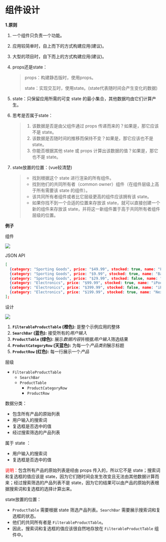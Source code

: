 # 组件设计

**1.原则**

1. 一个组件只负责一个功能。

2. 应用较简单时，自上而下的方式构建应用(建议)。

3. 大型的项目时，自下而上的方式构建应用(建议)。

4. props还是state：

   >props：构建静态版时，使用props。
   >
   >state：实现交互时，使用state。(state代表随时间会产生变化的数据)

5. state：只保留应用所需的可变 state 的最小集合，其他数据均由它们计算产生。

6. 思考是否属于state：

   >1. 该数据是否是由父组件通过 props 传递而来的？如果是，那它应该不是 state。
   >2. 该数据是否随时间的推移而保持不变？如果是，那它应该也不是 state。
   >3. 你能否根据其他 state 或 props 计算出该数据的值？如果是，那它也不是 state。

7. state放置的位置：(vue较清楚)

   >- 找到根据这个 state 进行渲染的所有组件。
   >- 找到他们的共同所有者（common owner）组件（在组件层级上高于所有需要该 state 的组件）。
   >- 该共同所有者组件或者比它层级更高的组件应该拥有该 state。
   >- 如果你找不到一个合适的位置来存放该 state，就可以直接创建一个新的组件来存放该 state，并将这一新组件置于高于共同所有者组件层级的位置。

**例子**

组件

![](F:\2020年计划\前端\img\component-design.png)

JSON API

```json
[
  {category: "Sporting Goods", price: "$49.99", stocked: true, name: "Football"},
  {category: "Sporting Goods", price: "$9.99", stocked: true, name: "Baseball"},
  {category: "Sporting Goods", price: "$29.99", stocked: false, name: "Basketball"},
  {category: "Electronics", price: "$99.99", stocked: true, name: "iPod Touch"},
  {category: "Electronics", price: "$399.99", stocked: false, name: "iPhone 5"},
  {category: "Electronics", price: "$199.99", stocked: true, name: "Nexus 7"}
];
```

设计

![](F:\2020年计划\前端\img\Component-design01.png)

1. **`FilterableProductTable` (橙色):** 是整个示例应用的整体
2. **`SearchBar` (蓝色):** 接受所有的*用户输入*
3. **`ProductTable` (绿色):** 展示*数据内容*并根据*用户输入*筛选结果
4. **`ProductCategoryRow` (天蓝色):** 为每一个*产品类别*展示标题
5. **`ProductRow` (红色):** 每一行展示一个*产品*

层级

* `FilterableProductTable`
  * `SearchBar`
  * `ProductTable`
    - `ProductCategoryRow`
    - `ProductRow`

数据分类：

- 包含所有产品的原始列表
- 用户输入的搜索词
- 复选框是否选中的值
- 经过搜索筛选的产品列表

属于 state ：

- 用户输入的搜索词
- 复选框是否选中的值

<font color=red>说明：</font>包含所有产品的原始列表是经由 props 传入的，所以它不是 state；搜索词和复选框的值应该是 state，因为它们随时间会发生改变且无法由其他数据计算而来；经过搜索筛选的产品列表不是 state，因为它的结果可以由产品的原始列表根据搜索词和复选框的选择计算出来。

state放置的位置：

- `ProductTable` 需要根据 state 筛选产品列表。`SearchBar` 需要展示搜索词和复选框的状态。
- 他们的共同所有者是 `FilterableProductTable`。
- 因此，搜索词和复选框的值应该很自然地存放在 `FilterableProductTable` 组件中。